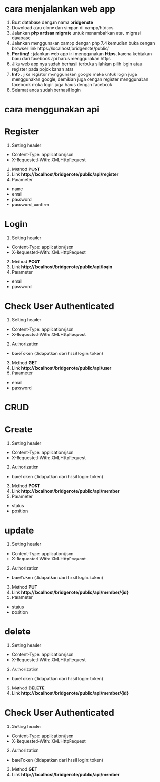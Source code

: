 # cara menjalankan web app

1. Buat database dengan nama **bridgenote**
2. Download atau clone dan simpan di xampp/htdocs
3. Jalankan **php artisan migrate** untuk menambahkan atau migrasi database
4. Jalankan menggunakan xampp dengan php 7.4 kemudian buka dengan browser link https://localhost/bridgenote/public/
5. **Penting!** : jalankan web app ini menggunakan **https**, karena kebijakan baru dari facebook api harus menggunakan https
6. Jika web app nya sudah berhasil terbuka silahkan pilih login atau register pada pojok kanan atas
7. **Info** : jika register menggunakan google maka untuk login juga menggunakan google, demikian juga dengan register menggunakan facebook maka login juga harus dengan facebook
8. Selamat anda sudah berhasil login

# cara menggunakan api

# Register

1. Setting header
  - Content-Type: application/json
  - X-Requested-With: XMLHttpRequest

2. Method **POST**
3. Link **http://localhost/bridgenote/public/api/register**
4. Parameter
  - name
  - email
  - password
  - password_confirm

# Login

1. Setting header
  - Content-Type: application/json
  - X-Requested-With: XMLHttpRequest

2. Method **POST**
3. Link **http://localhost/bridgenote/public/api/login**
4. Parameter
  - email
  - password

# Check User Authenticated

1. Setting header
  - Content-Type: application/json
  - X-Requested-With: XMLHttpRequest

2. Authorization
  - bareToken (didapatkan dari hasil login: token)

3. Method **GET**
4. Link **http://localhost/bridgenote/public/api/user**
5. Parameter
  - email
  - password

# CRUD

# Create

1. Setting header
  - Content-Type: application/json
  - X-Requested-With: XMLHttpRequest

2. Authorization
  - bareToken (didapatkan dari hasil login: token)

3. Method **POST**
4. Link **http://localhost/bridgenote/public/api/member**
5. Parameter
  - status
  - position

# update

1. Setting header
  - Content-Type: application/json
  - X-Requested-With: XMLHttpRequest

2. Authorization
  - bareToken (didapatkan dari hasil login: token)

3. Method **PUT**
4. Link **http://localhost/bridgenote/public/api/member/{id}**
5. Parameter
  - status
  - position

# delete

1. Setting header
  - Content-Type: application/json
  - X-Requested-With: XMLHttpRequest

2. Authorization
  - bareToken (didapatkan dari hasil login: token)

3. Method **DELETE**
4. Link **http://localhost/bridgenote/public/api/member/{id}**

# Check User Authenticated

1. Setting header
  - Content-Type: application/json
  - X-Requested-With: XMLHttpRequest

2. Authorization
  - bareToken (didapatkan dari hasil login: token)

3. Method **GET**
4. Link **http://localhost/bridgenote/public/api/member**

